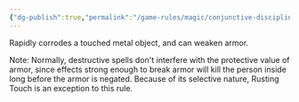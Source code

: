 ```yaml
---
{"dg-publish":true,"permalink":"/game-rules/magic/conjunctive-disciplines/corrosion-spells/rusting-touch/"}
---
```


Rapidly corrodes a touched metal object, and can weaken armor.

Note: Normally, destructive spells don't interfere with the protective value of armor, since effects strong enough to break armor will kill the person inside long before the armor is negated. Because of its selective nature, Rusting Touch is an exception to this rule.